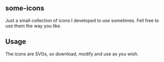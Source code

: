 some-icons
----------

Just a small collection of icons I developed to use sometimes. Fell free to use them the way you like.

Usage
-----

The icons are SVGs, so download, modify and use as you wish.
